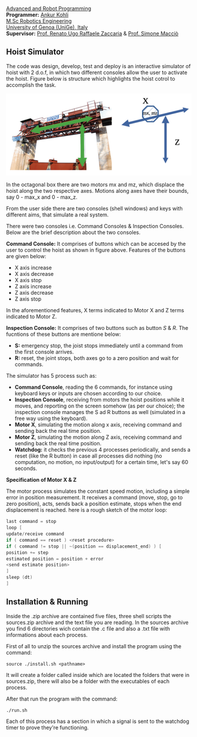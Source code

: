 [Advanced and Robot Programming](https://corsi.unige.it/en/off.f/2022/ins/60228?codcla=10635)<br>
**Programmer:** [Ankur Kohli](https://github.com/ankurkohli007)<br>
[M.Sc Robotics Engineering](https://corsi.unige.it/corsi/10635)<br>
[University of Genoa (UniGe), Italy](https://unige.it/en)<br>
**Supervisor:** [Prof. Renato Ugo Raffaele Zaccaria](https://rubrica.unige.it/personale/VUFOXVhs) & [Prof. Simone Macciò](https://rubrica.unige.it/personale/UUNAWFho)

## Hoist Simulator 

The code was design, develop, test and deploy is an interactive simulator of hoist with 2 d.o.f, in which two different consoles allow the user to activate the hoist. Figure below is structure which highlights the hoist cotrol to accomplish the task.

![alt text](image1.png)

In the octagonal box there are two motors mx and mz, which displace the hoist along the two respective axes. Motions along axes have their bounds, say 0 - max_x and 0 - max_z. 

From the user side there are two consoles (shell windows) and keys with different aims, that simulate a real system.

There were two consoles i.e. Command Consoles & Inspection Consoles. Below are the brief description about the two consoles.

**Command Console:** It comprises of buttons which can be accesed by the user to control the hoist as shown in figure above. Features of the buttons are given below: 

* X axis increase
* X axis decrease
* X axis stop
* Z axis increase
* Z axis decrease
* Z axis stop

In the aforementioned features, X terms indicated to Motor X and Z terms indicated to Motor Z.

**Inspection Console:** It comprises of two buttons such as button *S* & *R*. The fucntions of these buttons are mentione below:

* **S:** emergency stop, the joist stops immediately until a command from the first console arrives.
* **R:** reset, the joint stops, both axes go to a zero position and wait for commands.

The simulator has 5 process such as: 

* **Command Console**, reading the 6 commands, for instance using keyboard keys or inputs are chosen according to our choice.
* **Inspection Console**, receiving from motors the hoist positions while it moves, and reporting on the screen somehow (as per our choice); the inspection console manages the S ad R buttons as well (simulated in a free way using the keyboard).
* **Motor X**, simulating the motion along x axis, receiving command and sending back the real time position.
* **Motor Z**, simulating the motion along Z axis, receiving command and sending back the real time position.
* **Watchdog:** it checks the previous 4 processes periodically, and sends a reset (like the R button) in case all processes did nothing (no computation, no motion, no input/output) for a certain time, let's say 60 seconds.

**Specification of Motor X & Z**

The motor process simulates the constant speed motion, including a simple error in position measurement. It receives a command (move, stop, go to zero position), acts, sends back a position estimate, stops when the end displacement is reached. here is a rough sketch of the motor loop:

```c
last command = stop
loop [
update/receive command
if ( command == reset ) <reset procedure>
if ( command != stop || ~(position == displacement_end) ) [
position += step
estimated position = position + error
<send estimate position>
]
sleep (dt)
]
```

## Installation & Running ##

Inside the .zip archive are contained five files, three shell scripts the sources.zip archive and the text file you are reading. In the sources archive you find 6 directories wich contain the .c file and also a .txt file with  informations about each process.

First of all to unzip the sources archive and install the program using the command:

```
source ./install.sh <pathname>
```

It will create a folder called <pathname> inside which are located the folders that were in sources.zip, there will also be a folder with the executables of each process.
  
After that run the program with the command:

```
./run.sh
```
  
Each of this process has a section in which a signal is sent to the watchdog timer to prove they're functioning.
